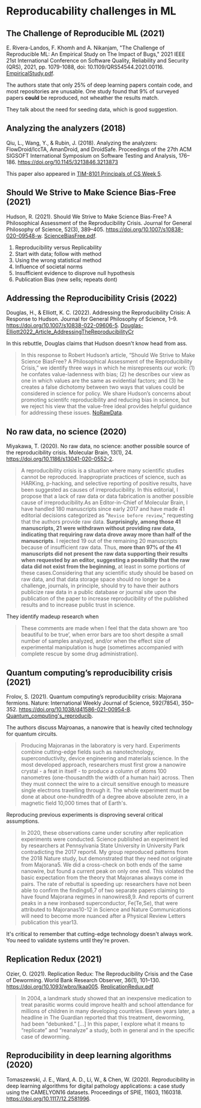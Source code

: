 # Reproducability challenges in ML

## The Challenge of Reproducible ML (2021)

E. Rivera-Landos, F. Khomh and A. Nikanjam, "The Challenge of Reproducible ML: An Empirical Study on The Impact of Bugs," 2021 IEEE 21st International Conference on Software Quality, Reliability and Security (QRS), 2021, pp. 1079-1088, doi: 10.1109/QRS54544.2021.00116. [EmpiricalStudy.pdf](EmpiricalStudy.pdf).

The authors state that only 25% of deep learning papers contain code, and most repositories are unusable. One study found that 9% of surveyed papers **could** be reproduced, not wheather the results match.

They talk about the need for seeding data, which is good suggestion.

## Analyzing the analyzers (2018)

Qiu, L., Wang, Y., & Rubin, J. (2018). Analyzing the analyzers: FlowDroid/IccTA, AmanDroid, and DroidSafe. Proceedings of the 27th ACM SIGSOFT International Symposium on Software Testing and Analysis, 176–186. https://doi.org/10.1145/3213846.3213873

This paper also appeared in [TIM-8101 Principals of CS Week 5](https://github.com/dr-natetorious/TIM-8101-Principals_of_Computer_Science/tree/master/Week5_Conferences).

## Should We Strive to Make Science Bias-Free (2021)

Hudson, R. (2021). Should We Strive to Make Science Bias-Free? A Philosophical Assessment of the Reproducibility Crisis. Journal for General Philosophy of Science, 52(3), 389–405. https://doi.org/10.1007/s10838-020-09548-w. [ScienceBiasFree.pdf](ScienceBiasFree.pdf).

1. Reproducibility versus Replicability
1. Start with data; follow with method
1. Using the wrong statistical method
1. Influence of societal norms
1. Insufficient evidence to disprove null hypothesis
1. Publication Bias (new sells; repeats dont)

## Addressing the Reproducibility Crisis (2022)

Douglas, H., & Elliott, K. C. (2022). Addressing the Reproducibility Crisis: A Response to Hudson. Journal for General Philosophy of Science, 1–9. https://doi.org/10.1007/s10838-022-09606-5. [Douglas-Elliott2022_Article_AddressingTheReproducibilityCr](Douglas-Elliott2022_Article_AddressingTheReproducibilityCr.pdf)

In this rebuttle, Douglas claims that Hudson doesn't know head from ass.

> In this response to Robert Hudson’s article, “Should We Strive to Make Science BiasFree? A Philosophical Assessment of the Reproducibility Crisis,” we identify three ways in which he misrepresents our work: (1) he confates value-ladenness with bias; (2) he describes our view as one in which values are the same as evidential factors; and (3) he creates a false dichotomy between two ways that values could be considered in science for policy. We share Hudson’s concerns about promoting scientifc reproducibility and reducing bias in science, but we reject his view that the value-free ideal provides helpful guidance for addressing these issues. [NoRawData](NoRawData.pdf).

## No raw data, no science (2020)

Miyakawa, T. (2020). No raw data, no science: another possible source of the reproducibility crisis. Molecular Brain, 13(1), 24. https://doi.org/10.1186/s13041-020-0552-2.

> A reproducibility crisis is a situation where many scientific studies cannot be reproduced. Inappropriate practices of science, such as HARKing, p-hacking, and selective reporting of positive results, have been suggested as causes of irreproducibility. In this editorial, I propose that a lack of raw data or data fabrication is another possible cause of irreproducibility.As an Editor-in-Chief of Molecular Brain, I have handled 180 manuscripts since early 2017 and have made 41 editorial decisions categorized as "`Revise before review`," requesting that the authors provide raw data. **Surprisingly, among those 41 manuscripts, 21 were withdrawn without providing raw data, indicating that requiring raw data drove away more than half of the manuscripts**. I rejected 19 out of the remaining 20 manuscripts because of insufficient raw data. Thus, **more than 97% of the 41 manuscripts did not present the raw data supporting their results when requested by an editor, suggesting a possibility that the raw data did not exist from the beginning**, at least in some portions of these cases.Considering that any scientific study should be based on raw data, and that data storage space should no longer be a challenge, journals, in principle, should try to have their authors publicize raw data in a public database or journal site upon the publication of the paper to increase reproducibility of the published results and to increase public trust in science.

They identify madeup research when

> These comments are made when I feel that the data shown are ‘too beautiful to be true’, when error bars are too short despite a small number of samples analyzed, and/or when the effect size of experimental manipulation is huge (sometimes accompanied with complete rescue by some drug administration).

## Quantum computing’s reproducibility crisis (2021)

Frolov, S. (2021). Quantum computing’s reproducibility crisis: Majorana fermions. Nature: International Weekly Journal of Science, 592(7854), 350–352. https://doi.org/10.1038/d41586-021-00954-8. [Quantum_computing's_reproducib](Quantum_computing's_reproducib.pdf).

The authors discuss Majroanas, a nanowire that is heavily cited technology for quantum circuits.

> Producing Majoranas in the laboratory is very hard. Experiments combine cutting-edge fields such as nanotechnology, superconductivity, device engineering and materials science. In the most developed approach, researchers must first grow a nanowire crystal - a feat in itself - to produce a column of atoms 100 nanometres (one-thousandth the width of a human hair) across. Then they must connect the wire to a circuit sensitive enough to measure single electrons travelling through it. The whole experiment must be done at about one-hundredth of a degree above absolute zero, in a magnetic field 10,000 times that of Earth's.

Reproducing previous experiments is disproving several critical assumptions.

> In 2020, these observations came under scrutiny after replication experiments were conducted. Science published an experiment led by researchers at Pennsylvania State University in University Park contradicting the 2017 report4. My group reproduced patterns from the 2018 Nature study, but demonstrated that they need not originate from Majorana5. We did a cross-check on both ends of the same nanowire, but found a current peak on only one end. This violated the basic expectation from the theory that Majoranas always come in pairs. The rate of rebuttal is speeding up: researchers have not been able to confirm the findings6,7 of two separate papers claiming to have found Majorana regimes in nanowires8,9. And reports of current peaks in a new ironbased superconductor, Fe(Te,Se), that were attributed to Majoranas10-12 in Science and Nature Communications will need to become more nuanced after a Physical Review Letters publication this year13.

It's critical to remember that cutting-edge technology doesn't always work. You need to validate systems until they're proven.

## Replication Redux (2021)

Ozier, O. (2021). Replication Redux: The Reproducibility Crisis and the Case of Deworming. World Bank Research Observer, 36(1), 101–130. https://doi.org/10.1093/wbro/lkaa005. [ReplicationRedux.pdf](ReplicationRedux.pdf)

> In 2004, a landmark study showed that an inexpensive medication to treat parasitic worms could improve health and school attendance for millions of children in many developing countries. Eleven years later, a headline in The Guardian reported that this treatment, deworming, had been “debunked.” [...] In this paper, I explore what it means to “replicate” and “reanalyze” a study, both in general and in the specific case of deworming.

## Reproducibility in deep learning algorithms (2020)

Tomaszewski, J. E., Ward, A. D., Li, W., & Chen, W. (2020). Reproducibility in deep learning algorithms for digital pathology applications: a case study using the CAMELYON16 datasets. Proceedings of SPIE, 11603, 1160318. https://doi.org/10.1117/12.2581996.
